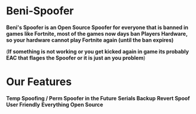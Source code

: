 # Beni-Spoofer

**Beni's Spoofer is an Open Source Spoofer for everyone that is banned in games like Fortnite, most of the games now days ban Players Hardware, so your hardware cannot play Fortnite again (until the ban expires)**

(**If something is not working or you get kicked again in game its probably EAC that flages the Spoofer or it is just an you problem**)

# **Our Features**

**Temp Spoofing / Perm Spoofer in the Future**
**Serials Backup**
**Revert Spoof**
**User Friendly**
**Everything Open Source**
